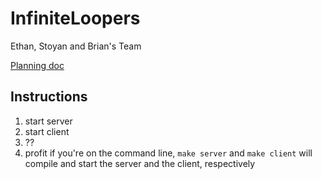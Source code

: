 # InfiniteLoopers
Ethan, Stoyan and Brian's Team  

[Planning doc](https://docs.google.com/document/d/1hbj9Qk5E5bjvUshHamrvtHdDFZhmCvz4Bq9szGMPqUg/edit)

## Instructions
1. start server
2. start client
3. ??
4. profit
if you're on the command line, `make server` and `make client` will compile and start the server and the client, respectively
